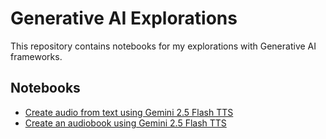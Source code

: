# Generative AI Explorations

This repository contains notebooks for my explorations with Generative AI frameworks. 

## Notebooks
- [Create audio from text using Gemini 2.5 Flash TTS](./notebooks/exploring_gemini_25_tts.ipynb)
- [Create an audiobook using Gemini 2.5 Flash TTS](./notebooks/creating_audiobooks_with_gemini_25_tts.ipynb)